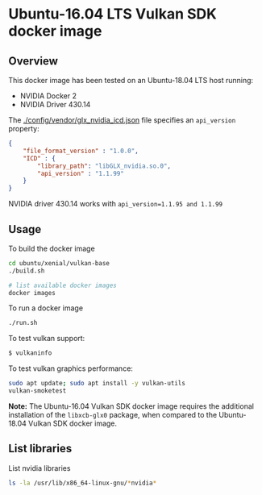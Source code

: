 # Ubuntu-16.04 LTS Vulkan SDK docker image

## Overview

This docker image has been tested on an Ubuntu-18.04 LTS host running:
- NVIDIA Docker 2
- NVIDIA Driver 430.14

The [./config/vendor/glx_nvidia_icd.json](./config/vendor/glx_nvidia_icd.json) file specifies an `api_version` property:
```json
{
    "file_format_version" : "1.0.0",
    "ICD" : {
        "library_path": "libGLX_nvidia.so.0",
        "api_version" : "1.1.99"
    }
}
```

NVIDIA driver 430.14 works with `api_version=1.1.95 and 1.1.99`

## Usage

To build the docker image
```bash
cd ubuntu/xenial/vulkan-base
./build.sh

# list available docker images
docker images
```

To run a docker image
```bash
./run.sh
```

To test vulkan support:
```bash
$ vulkaninfo
```

To test vulkan graphics performance:
```bash
sudo apt update; sudo apt install -y vulkan-utils
vulkan-smoketest
```

**Note:** The Ubuntu-16.04 Vulkan SDK docker image requires the additional installation of the `libxcb-glx0` package, when compared to the Ubuntu-18.04 Vulkan SDK docker image.

## List libraries

List nvidia libraries
```bash
ls -la /usr/lib/x86_64-linux-gnu/*nvidia*
```
